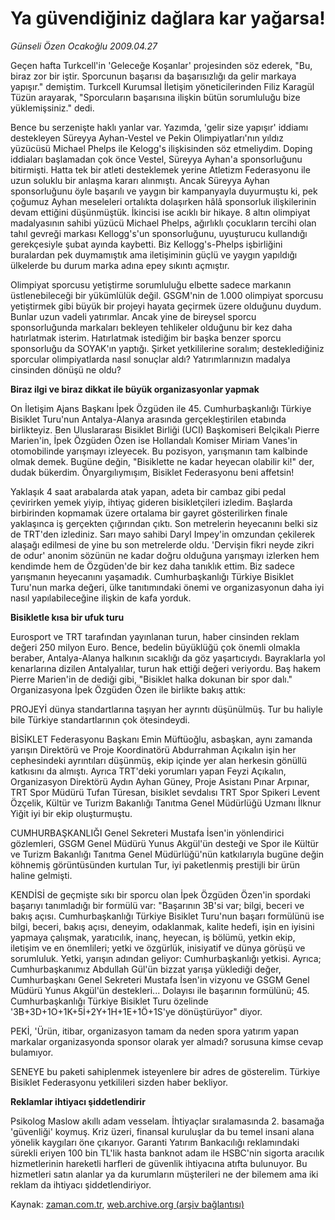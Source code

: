 # Ya güvendiğiniz dağlara kar yağarsa!

*Günseli Özen Ocakoğlu 2009.04.27*

<tr><td class="metin" colspan="2" style="padding-top: 20px; padding-left: 5px; padding-right: 10px;">Geçen hafta Turkcell'in 'Geleceğe Koşanlar' projesinden söz ederek, "Bu, biraz zor bir iştir. Sporcunun başarısı da başarısızlığı da gelir markaya yapışır." demiştim. Turkcell Kurumsal İletişim yöneticilerinden Filiz Karagül Tüzün arayarak, "Sporcuların başarısına ilişkin bütün sorumluluğu bize yüklemişsiniz." dedi.</td></tr><tr><td class="metin" colspan="2" style="padding-top: 20px; padding-left: 5px; padding-right: 10px;"><p> Bence bu serzenişte haklı yanlar var. Yazımda, 'gelir size yapışır' iddiamı destekleyen Süreyya Ayhan-Vestel ve Pekin Olimpiyatları'nın yıldız yüzücüsü Michael Phelps ile Kelogg's ilişkisinden söz etmeliydim. Doping iddiaları başlamadan çok önce Vestel, Süreyya Ayhan'a sponsorluğunu bitirmişti. Hatta tek bir atleti desteklemek yerine Atletizm Federasyonu ile uzun soluklu bir anlaşma kararı alınmıştı. Ancak Süreyya Ayhan sponsorluğunu öyle başarılı ve yaygın bir kampanyayla duyurmuştu ki, pek çoğumuz Ayhan meseleleri ortalıkta dolaşırken hâlâ sponsorluk ilişkilerinin devam ettiğini düşünmüştük. İkincisi ise acıklı bir hikaye. 8 altın olimpiyat madalyasının sahibi yüzücü Michael Phelps, ağırlıklı çocukların tercihi olan tahıl gevreği markası Kellogg's'un sponsorluğunu, uyuşturucu kullandığı gerekçesiyle şubat ayında kaybetti. Biz Kellogg's-Phelps işbirliğini buralardan pek duymamıştık ama iletişiminin güçlü ve yaygın yapıldığı ülkelerde bu durum marka adına epey sıkıntı açmıştır.
<p>Olimpiyat sporcusu yetiştirme sorumluluğu elbette sadece markanın üstlenebileceği bir yükümlülük değil. GSGM'nin de 1.000 olimpiyat sporcusu yetiştirmek gibi büyük bir projeyi hayata geçirmek üzere olduğunu duydum. Bunlar uzun vadeli yatırımlar. Ancak yine de bireysel sporcu sponsorluğunda markaları bekleyen tehlikeler olduğunu bir kez daha hatırlatmak isterim. Hatırlatmak istediğim bir başka benzer sporcu sponsorluğu da SOYAK'ın yaptığı. Şirket yetkililerine soralım; desteklediğiniz sporcular olimpiyatlarda nasıl sonuçlar aldı? Yatırımlarınızın madalya cinsinden dönüşü ne oldu?
<p><b>
<p>Biraz ilgi ve biraz dikkat ile büyük organizasyonlar yapmak</p></b>
<p>On İletişim Ajans Başkanı İpek Özgüden ile 45. Cumhurbaşkanlığı Türkiye Bisiklet Turu'nun Antalya-Alanya arasında gerçekleştirilen etabında birlikteyiz. Ben Uluslararası Bisiklet Birliği (UCI) Başkomiseri Belçikalı Pierre Marien'in, İpek Özgüden Özen ise Hollandalı Komiser Miriam Vanes'in otomobilinde yarışmayı izleyecek. Bu pozisyon, yarışmanın tam kalbinde olmak demek. Bugüne değin, "Bisiklette ne kadar heyecan olabilir ki!" der, dudak bükerdim. Önyargılıymışım, Bisiklet Federasyonu beni affetsin!
<p>Yaklaşık 4 saat arabalarda atak yapan, adeta bir cambaz gibi pedal çevirirken yemek yiyip, ihtiyaç gideren bisikletçileri izledim. Başlarda birbirinden kopmamak üzere ortalama bir gayret gösterilirken finale yaklaşınca iş gerçekten çığırından çıktı. Son metrelerin heyecanını belki siz de TRT'den izlediniz. Sarı mayo sahibi Daryl Impey'in omzundan çekilerek alaşağı edilmesi de yine bu son metrelerde oldu. 'Dervişin fikri neyde zikri de odur' anonim sözünün ne kadar doğru olduğuna yarışmayı izlerken hem kendimde hem de Özgüden'de bir kez daha tanıklık ettim. Biz sadece yarışmanın heyecanını yaşamadık. Cumhurbaşkanlığı Türkiye Bisiklet Turu'nun marka değeri, ülke tanıtımındaki önemi ve organizasyonun daha iyi nasıl yapılabileceğine ilişkin de kafa yorduk. 
<p><b>Bisikletle kısa bir ufuk turu</b>
<p>Eurosport ve TRT tarafından yayınlanan turun, haber cinsinden reklam değeri 250 milyon Euro. Bence, bedelin büyüklüğü çok önemli olmakla beraber, Antalya-Alanya halkının sıcaklığı da göz yaşartıcıydı. Bayraklarla yol kenarlarına dizilen Antalyalılar, turun hak ettiği değeri veriyordu. Baş hakem Pierre Marien'in de dediği gibi, "Bisiklet halka dokunan bir spor dalı." Organizasyona İpek Özgüden Özen ile birlikte bakış attık: 
<p>PROJEYİ dünya standartlarına taşıyan her ayrıntı düşünülmüş. Tur bu haliyle bile Türkiye standartlarının çok ötesindeydi.
<p>BİSİKLET Federasyonu Başkanı Emin Müftüoğlu, asbaşkan, aynı zamanda yarışın Direktörü ve Proje Koordinatörü Abdurrahman Açıkalın işin her cephesindeki ayrıntıları düşünmüş, ekip içinde yer alan herkesin gönüllü katkısını da almıştı. Ayrıca TRT'deki yorumları yapan Feyzi Açıkalın, Organizasyon Direktörü Aydın Ayhan Güney, Proje Asistanı Pınar Arpınar, TRT Spor Müdürü Tufan Türesan, bisiklet sevdalısı TRT Spor Spikeri Levent Özçelik, Kültür ve Turizm Bakanlığı Tanıtma Genel Müdürlüğü Uzmanı İlknur Yiğit iyi bir ekip oluşturmuştu.
<p>CUMHURBAŞKANLIĞI Genel Sekreteri Mustafa İsen'in yönlendirici gözlemleri, GSGM Genel Müdürü Yunus Akgül'ün desteği ve Spor ile Kültür ve Turizm Bakanlığı Tanıtma Genel Müdürlüğü'nün katkılarıyla bugüne değin köhnemiş görüntüsünden kurtulan Tur, iyi paketlenmiş prestijli bir ürün haline gelmişti.
<p>KENDİSİ de geçmişte sıkı bir sporcu olan İpek Özgüden Özen'in spordaki başarıyı tanımladığı bir formülü var: "Başarının 3B'si var; bilgi, beceri ve bakış açısı. Cumhurbaşkanlığı Türkiye Bisiklet Turu'nun başarı formülünü ise bilgi, beceri, bakış açısı, deneyim, odaklanmak, kalite hedefi, işin en iyisini yapmaya çalışmak, yaratıcılık, inanç, heyecan, iş bölümü, yetkin ekip, iletişim ve en önemlileri; yetki ve özgürlük, inisiyatif ve dünya görüşü ve sorumluluk. Yetki, yarışın adından geliyor: Cumhurbaşkanlığı yetkisi. Ayrıca; Cumhurbaşkanımız Abdullah Gül'ün bizzat yarışa yüklediği değer, Cumhurbaşkanı Genel Sekreteri Mustafa İsen'in vizyonu ve GSGM Genel Müdürü Yunus Akgül'ün destekleri... Dolayısı ile başarının formülünü; 45. Cumhurbaşkanlığı Türkiye Bisiklet Turu özelinde '3B+3D+1O+1K+5İ+2Y+1H+1E+1Ö+1S'ye dönüştürüyor" diyor.
<p>PEKİ, 'Ürün, itibar, organizasyon tamam da neden spora yatırım yapan markalar organizasyonda sponsor olarak yer almadı? sorusuna kimse cevap bulamıyor.
<p>SENEYE bu paketi sahiplenmek isteyenlere bir adres de gösterelim. Türkiye Bisiklet Federasyonu yetkilileri sizden haber bekliyor.
<p><b>Reklamlar ihtiyacı şiddetlendirir</b>
<p>Psikolog Maslow akıllı adam vesselam. İhtiyaçlar sıralamasında 2. basamağa 'güvenliği' koymuş. Kriz üzeri, finansal kuruluşlar da bu temel insani alana yönelik kaygıları öne çıkarıyor. Garanti Yatırım Bankacılığı reklamındaki sürekli eriyen 100 bin TL'lik hasta banknot adam ile HSBC'nin sigorta aracılık hizmetlerinin hareketli harfleri de güvenlik ihtiyacına atıfta bulunuyor. Bu hizmetleri satın alanlar ya da kurumların müşterileri ne der bilemem ama iki reklam da ihtiyacı şiddetlendiriyor.<br/></p></p></p></p></p></p></p></p></p></p></p></p></p></p></p></td></tr>

Kaynak: [zaman.com.tr](http://zaman.com.tr/yazar.do?yazino=841997), [web.archive.org (arşiv bağlantısı)](http://web.archive.org/web/20090512235904/http://zaman.com.tr:80/yazar.do?yazino=841997)
